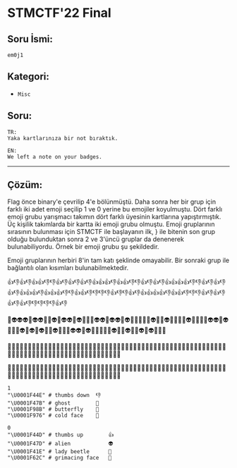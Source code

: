 # STMCTF'22 Final

## Soru İsmi:
`em0j1`


## Kategori:
- `Misc`


## Soru:

```
TR:
Yaka kartlarınıza bir not bıraktık.

EN:
We left a note on your badges.
```


---

## Çözüm:

Flag önce binary'e çevrilip 4'e bölünmüştü. Daha sonra her bir grup için farklı iki adet emoji seçilip 1 ve 0 yerine bu emojiler koyulmuştu. Dört farklı emoji grubu yarışmacı takımın dört farklı üyesinin kartlarına yapıştırmıştık. Üç kişilik takımlarda bir kartta iki emoji grubu olmuştu. Emoji gruplarının sırasının bulunması için STMCTF ile başlayanın ilk, } ile bitenin son grup olduğu bulunduktan sonra 2 ve 3'üncü gruplar da denenerek bulunabiliyordu. Örnek bir emoji grubu şu şekildedir.

Emoji gruplarının herbiri 8'in tam katı şeklinde omayabilir. Bir sonraki grup ile bağlantılı olan kısımları bulunabilmektedir. 

👍👎👍👎👍👍👎👎👍👎👍👎👍👎👍👍👍👎👍👍👎👎👍👎👍👎👍👍👍👍👎👎👍👎👍👎👍👎👍👍👍👎👍👍👍👎👎👍👍👎👎👎👎👍👎👎👍👎👍👍👍👍👎👍👍👎👎👎👍👎👍👎👍👎👍👎👎👎👎👎👍👎

👻👽👽👽👻👽👽👻👻👽👻👽👽👻👽👻👻👻👽👽👻👽👽👻👽👻👻👻👻👻👽👻👻👽👻👻👻👻👽👻👻👻👻👽👽👻👽👻👻👻👽👻👽👻👽👻👻👽👻👻👻👽👽👻👽👻👻👻👻👻👽👻👻👽👻👻👽👻👽👻👻👻

🐞🦋🐞🦋🐞🐞🦋🦋🦋🦋🦋🦋🐞🦋🐞🦋🦋🦋🦋🦋🐞🦋🐞🐞🐞🐞🦋🐞🐞🦋🦋🐞🦋🐞🐞🦋🐞🦋🦋🦋🦋🐞🦋🐞🐞🦋🦋🐞🦋🐞🐞🦋🐞🦋🐞🦋🦋🦋🦋🦋🐞🦋🦋🦋🐞🦋🐞🦋🐞🦋🦋🦋🦋🐞🐞🦋🐞🦋🦋🐞🐞🐞

😬🥶😬🥶🥶🥶😬😬🥶😬😬😬🥶🥶😬😬😬🥶😬🥶🥶🥶🥶😬😬🥶😬🥶🥶😬🥶🥶🥶🥶😬🥶🥶🥶😬😬🥶😬😬🥶😬🥶🥶🥶🥶🥶😬🥶🥶😬🥶🥶😬🥶😬🥶🥶🥶😬🥶😬🥶😬😬🥶🥶🥶🥶🥶🥶😬🥶🥶🥶🥶🥶😬🥶


```
1
"\U0001F44E" # thumbs down  👎
"\U0001F47B" # ghost        👻
"\U0001F98B" # butterfly    🦋
"\U0001F976" # cold face    🥶

0
"\U0001F44D" # thumbs up        👍
"\U0001F47D" # alien            👽
"\U0001F41E" # lady beetle      🐞
"\U0001F62C" # grimacing face   😬
```